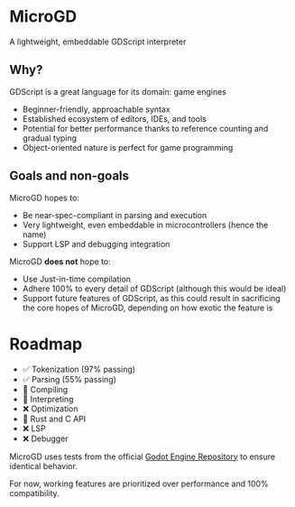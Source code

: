 # MicroGD

A lightweight, embeddable GDScript interpreter

## Why?

GDScript is a great language for its domain: game engines

- Beginner-friendly, approachable syntax
- Established ecosystem of editors, IDEs, and tools
- Potential for better performance thanks to reference counting and gradual typing
- Object-oriented nature is perfect for game programming

## Goals and non-goals

MicroGD hopes to:

- Be near-spec-compliant in parsing and execution
- Very lightweight, even embeddable in microcontrollers (hence the name)
- Support LSP and debugging integration

MicroGD **does not** hope to:

- Use Just-in-time compilation
- Adhere 100% to every detail of GDScript (although this would be ideal)
- Support future features of GDScript, as this could result in sacrificing the core hopes of
  MicroGD, depending on how exotic the feature is

# Roadmap

- ✅ Tokenization (97% passing)
- ✅ Parsing (55% passing)
- 🔄 Compiling
- 🔄 Interpreting
- ❌ Optimization
- 🔄 Rust and C API
- ❌ LSP
- ❌ Debugger

MicroGD uses tests from the official
[Godot Engine Repository](https://github.com/godotengine/godot/tree/master/modules/gdscript/tests)
to ensure identical behavior.

For now, working features are prioritized over performance and 100% compatibility.
